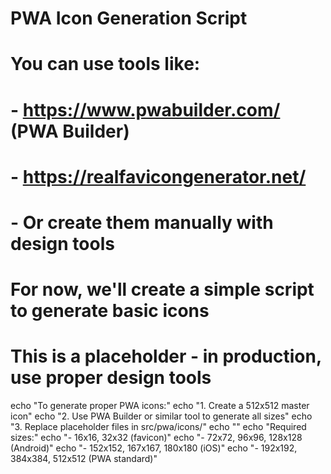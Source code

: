 # PWA Icon Generation Script
# You can use tools like:
# - https://www.pwabuilder.com/ (PWA Builder)
# - https://realfavicongenerator.net/
# - Or create them manually with design tools

# For now, we'll create a simple script to generate basic icons
# This is a placeholder - in production, use proper design tools

echo "To generate proper PWA icons:"
echo "1. Create a 512x512 master icon"
echo "2. Use PWA Builder or similar tool to generate all sizes"
echo "3. Replace placeholder files in src/pwa/icons/"
echo ""
echo "Required sizes:"
echo "- 16x16, 32x32 (favicon)"
echo "- 72x72, 96x96, 128x128 (Android)"
echo "- 152x152, 167x167, 180x180 (iOS)"
echo "- 192x192, 384x384, 512x512 (PWA standard)"
